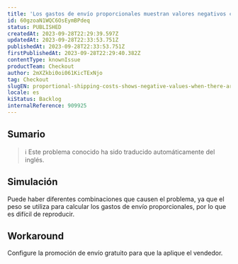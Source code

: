 ```yaml
---
title: 'Los gastos de envío proporcionales muestran valores negativos cuando hay promociones que fraccionan artículos y se aplican gastos de envío gratuitos.'
id: 60gzoaN1WQC6OsEymBPdeq
status: PUBLISHED
createdAt: 2023-09-28T22:29:39.597Z
updatedAt: 2023-09-28T22:33:53.751Z
publishedAt: 2023-09-28T22:33:53.751Z
firstPublishedAt: 2023-09-28T22:29:40.382Z
contentType: knownIssue
productTeam: Checkout
author: 2mXZkbi0oi061KicTExNjo
tag: Checkout
slugEN: proportional-shipping-costs-shows-negative-values-when-there-are-promotion-that-split-items-and-free-shipping-applied
locale: es
kiStatus: Backlog
internalReference: 909925
---
```


## Sumario

>ℹ️ Este problema conocido ha sido traducido automáticamente del inglés.



## Simulación


Puede haber diferentes combinaciones que causen el problema, ya que el peso se utiliza para calcular los gastos de envío proporcionales, por lo que es difícil de reproducir.



## Workaround


Configure la promoción de envío gratuito para que la aplique el vendedor.





